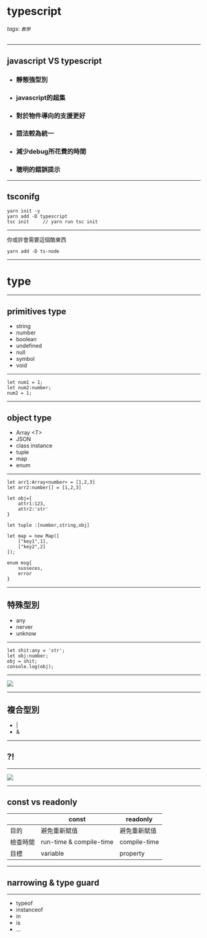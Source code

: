 # typescript
###### tags: `教學`

----

## javascript VS typescript

- ### 靜態強型別
- ### javascript的超集
- ### 對於物件導向的支援更好
- ### 語法較為統一
- ### 減少debug所花費的時間
- ### 聰明的錯誤提示

---

## tsconifg

```bash=
yarn init -y
yarn add -D typescript
tsc init     // yarn run tsc init
```

----

你或許會需要這個酷東西
```bash=
yarn add -D ts-node
```

---

# type

----

## primitives type

- string 
- number
- boolean
- undefined
- null
- symbol
- void

----

```typescript=
let num1 = 1;
let num2:number;
num2 = 1;
```

----

## object type

- Array \<T\>
- JSON
- class instance
- tuple
- map
- enum

----

```typescript=
let arr1:Array<number> = [1,2,3]
let arr2:number[] = [1,2,3]

let obj={
    attr1:123,
    attr2:'str'
}

let tuple :[number,string,obj]

let map = new Map([
    ["key1",1],
    ["key2",2]
]);

enum msg{
    susseces,
    error
}
```

----

## 特殊型別

- any
- nerver
- unknow

----

```typescript=
let shit:any = 'str';
let obj:number;
obj = shit;
console.log(obj);
```

----

![](https://i.imgur.com/KmR2pQS.png)

----

## 複合型別

- |
- &

---

## ?!

----

![](https://i.imgur.com/fcuP2Ks.png)

----

## const vs readonly



|          | const                   | readonly     |
| -------- | ----------------------- | ------------ |
| 目的     | 避免重新賦值            | 避免重新賦值 |
| 檢查時間 | run-time & compile-time | compile-time |
| 目標     | variable                | property     |



---

## narrowing & type guard

----

- typeof
- instanceof
- in
- is
- ...


